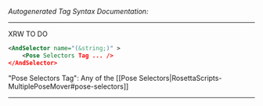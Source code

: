 _Autogenerated Tag Syntax Documentation:_

---
XRW TO DO

```xml
<AndSelector name="(&string;)" >
    <Pose Selectors Tag ... />
</AndSelector>
```



"Pose Selectors Tag": Any of the [[Pose Selectors|RosettaScripts-MultiplePoseMover#pose-selectors]]

---
